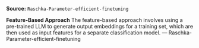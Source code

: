 **Source:** `Raschka-Parameter-efficient-finetuning`

**Feature-Based Approach**
The feature-based approach involves using a pre-trained LLM to generate output embeddings for a training set, which are then used as input features for a separate classification model. — Raschka-Parameter-efficient-finetuning
